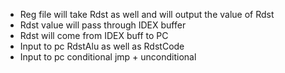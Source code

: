 - Reg file will take Rdst as well and will output the value of Rdst 
- Rdst value will pass through IDEX buffer
- Rdst will come from IDEX buff to PC
- Input to pc RdstAlu as well as RdstCode 
- Input to pc conditional jmp + unconditional 